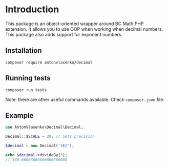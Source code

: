 # Introduction

This package is an object-oriented wrapper around BC Math PHP extension.
It allows you to use OOP when working when decimal numbers.
This package also adds support for exponent numbers.

## Installation

```shell script
composer require antonvlasenko/decimal
```

## Running tests

```shell script
composer run tests
```

Note: there are other useful commands available. Check `composer.json` file.

## Example

```php
use AntonVlasenko\Decimal\Decimal;

Decimal::$SCALE = 20; // Sets precision

$decimal = new Decimal('5E2');

echo $decimal->divideBy(3);
// 166.66666666666666666666
```